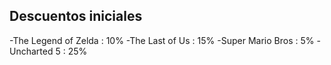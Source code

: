 ## Descuentos iniciales
-The Legend of Zelda : 10%
-The Last of Us : 15%
-Super Mario Bros : 5%
-Uncharted 5 : 25%